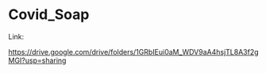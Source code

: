 # Covid_Soap

Link:

https://drive.google.com/drive/folders/1GRbIEui0aM_WDV9aA4hsjTL8A3f2gMGI?usp=sharing
